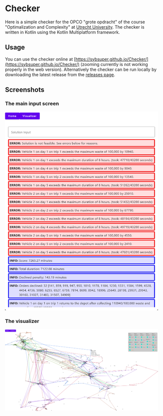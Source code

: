 # Checker

Here is a simple checker for the OPCO "grote opdracht" of the course "Optimalization and Complexity"
at [Utrecht University](https://www.uu.nl/). The checker is written in Kotlin using the Kotlin Multiplatform framework.

## Usage

You can use the checker online at [https://sybsuper.github.io/Checker/](https://sybsuper.github.io/Checker/) (zooming
currently is not working properly in the web version).
Alternatively the checker can be run locally by downloading the latest release from
the [releases page](https://github.com/Sybsuper/Checker/releases).

## Screenshots

### The main input screen
![Home Page](images/home.png)

### The visualizer
![Visualizer](images/visualizer.png)